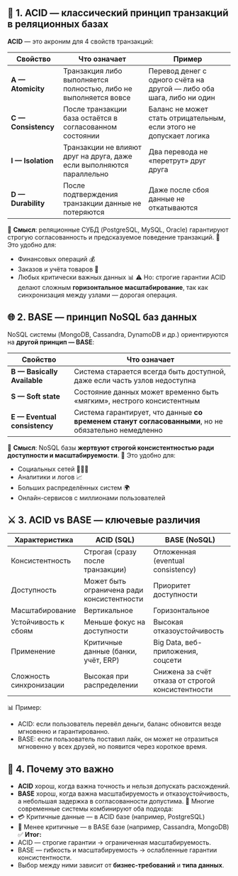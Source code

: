## 🧱 1. ACID — классический принцип транзакций в реляционных базах
**ACID** — это акроним для 4 свойств транзакций:

|Свойство|Что означает|Пример|
|---|---|---|
|**A — Atomicity**|Транзакция либо выполняется полностью, либо не выполняется вовсе|Перевод денег с одного счёта на другой — либо оба шага, либо ни один|
|**C — Consistency**|После транзакции база остаётся в согласованном состоянии|Баланс не может стать отрицательным, если этого не допускает логика|
|**I — Isolation**|Транзакции не влияют друг на друга, даже если выполняются параллельно|Два перевода не «перетрут» друг друга|
|**D — Durability**|После подтверждения транзакции данные не потеряются|Даже после сбоя данные не откатываются|
📌 **Смысл**: реляционные СУБД (PostgreSQL, MySQL, Oracle) гарантируют строгую согласованность и предсказуемое поведение транзакций.
🧠 Это удобно для:
- Финансовых операций 💰
- Заказов и учёта товаров 🏪
- Любых критически важных данных 📊
⚠️ Но: строгие гарантии ACID делают сложным **горизонтальное масштабирование**, так как синхронизация между узлами — дорогая операция.
## 🌐 2. BASE — принцип NoSQL баз данных
NoSQL системы (MongoDB, Cassandra, DynamoDB и др.) ориентируются на **другой принцип — BASE**:

|Свойство|Что означает|
|---|---|
|**B — Basically Available**|Система старается всегда быть доступной, даже если часть узлов недоступна|
|**S — Soft state**|Состояние данных может временно быть «мягким», нестрого консистентным|
|**E — Eventual consistency**|Система гарантирует, что данные **со временем станут согласованными**, но не обязательно немедленно|
📌 **Смысл**: NoSQL базы **жертвуют строгой консистентностью ради доступности и масштабируемости**.
🧠 Это удобно для:
- Социальных сетей 🧑‍🤝‍🧑
- Аналитики и логов 📈
- Больших распределённых систем 🌍
- Онлайн-сервисов с миллионами пользователей
## ⚔️ 3. ACID vs BASE — ключевые различия

|Характеристика|ACID (SQL)|BASE (NoSQL)|
|---|---|---|
|Консистентность|Строгая (сразу после транзакции)|Отложенная (eventual consistency)|
|Доступность|Может быть ограничена ради консистентности|Приоритет доступности|
|Масштабирование|Вертикальное|Горизонтальное|
|Устойчивость к сбоям|Меньше фокус на доступности|Высокая отказоустойчивость|
|Применение|Критичные данные (банки, учёт, ERP)|Big Data, веб-приложения, соцсети|
|Сложность синхронизации|Высокая при распределении|Снижена за счёт отказа от строгой консистентности|
📊 Пример:
- ACID: если пользователь перевёл деньги, баланс обновится везде мгновенно и гарантированно.
- BASE: если пользователь поставил лайк, он может не отразиться мгновенно у всех друзей, но появится через короткое время.
## 🧭 4. Почему это важно
- **ACID** хорош, когда важна точность и нельзя допускать расхождений.
- **BASE** хорош, когда важна масштабируемость и отказоустойчивость, а небольшая задержка в согласованности допустима.
🧠 Многие современные системы комбинируют оба подхода:
- 💳 Критичные данные — в ACID базе (например, PostgreSQL)
- 📢 Менее критичные — в BASE базе (например, Cassandra, MongoDB)
✅ **Итог:**
- ACID — строгие гарантии → ограниченная масштабируемость.
- BASE — гибкость и масштабируемость → ослабленные гарантии консистентности.
- Выбор между ними зависит от **бизнес-требований** и **типа данных**.